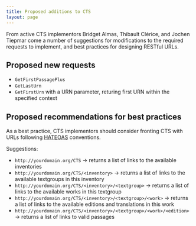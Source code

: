 ```yaml
---
title: Proposed additions to CTS
layout: page
---
```



From active CTS implementors Bridget Almas, Thibault Clérice, and Jochen Tiepmar come a number of suggestions for modifications to the required requests to implement, and best practices for designing RESTful URLs.



## Proposed new requests ##


- `GetFirstPassagePlus`
- `GetLastUrn`
- `GetFirstUrn` with a URN parameter, returing first URN within the specified context

## Proposed recommendations for best practices ##


As a best practice, CTS implementors should consider fronting CTS with URLs following [HATEOAS](http://en.wikipedia.org/wiki/HATEOAS) conventions.  

Suggestions:

- `http://yourdomain.org/CTS` -> returns a list of links to the available inventories
- `http://yourdomain.org/CTS/<inventory>` -> returns a list of links to the available textgroups in this inventory
- `http://yourdomain.org/CTS/<inventory>/<textgroup>` -> returns a list of links to the available works in this textgroup
- `http://yourdomain.org/CTS/<inventory>/<textgroup>/<work>` -> returns a list of links to the available editions and translations in this work
- `http://yourdomain.org/CTS/<inventory>/<textgroup>/<work>/<edition>` -> returns a list of links to valid passages




